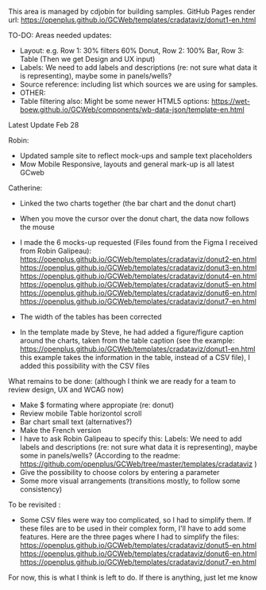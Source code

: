 This area is managed by cdjobin for building samples.
GitHub Pages render url: https://openplus.github.io/GCWeb/templates/cradataviz/donut1-en.html

TO-DO: Areas needed updates:
- Layout: e.g. Row 1: 30% filters 60% Donut, Row 2: 100% Bar, Row 3: Table (Then we get Design and UX input)
- Labels: We need to add labels and descriptions (re: not sure what data it is representing), maybe some in panels/wells?
- Source reference: including list which sources we are using for samples.
- OTHER:
 - Table filtering also: Might be some newer HTML5 options: https://wet-boew.github.io/GCWeb/components/wb-data-json/template-en.html


Latest Update Feb 28

Robin: 
- Updated sample site to reflect mock-ups and sample text placeholders
- Mow Mobile Responsive, layouts and general mark-up is all latest GCweb

Catherine:
- Linked the two charts together (the bar chart and the donut chart)
- When you move the cursor over the donut chart, the data now follows the mouse
- I made the 6 mocks-up requested (Files found from the Figma I received from Robin Galipeau):
https://openplus.github.io/GCWeb/templates/cradataviz/donut2-en.html  
https://openplus.github.io/GCWeb/templates/cradataviz/donut3-en.html
https://openplus.github.io/GCWeb/templates/cradataviz/donut4-en.html
https://openplus.github.io/GCWeb/templates/cradataviz/donut5-en.html
https://openplus.github.io/GCWeb/templates/cradataviz/donut6-en.html
https://openplus.github.io/GCWeb/templates/cradataviz/donut7-en.html

- The width of the tables has been corrected
- In the template made by Steve, he had added a figure/figure caption around the charts, taken from the table caption (see the example: https://openplus.github.io/GCWeb/templates/cradataviz/donut1-en.html  this example takes the information in the table, instead of a CSV file), I added this possibility with the CSV files


What remains to be done: (although I think we are ready for a team to review design, UX and WCAG now)
- Make $ formating where appropiate (re: donut)
- Review mobile Table horizontol scroll
- Bar chart small text (alternatives?)
- Make the French version
- I have to ask Robin Galipeau to specify this: Labels: We need to add labels and descriptions (re: not sure what data it is representing), maybe some in panels/wells? (According to the readme: https://github.com/openplus/GCWeb/tree/master/templates/cradataviz )
- Give the possibility to choose colors by entering a parameter
- Some more visual arrangements (transitions mostly, to follow some consistency)

To be revisited :
- Some CSV files were way too complicated, so I had to simplify them. If these files are to be used in their complex form, I'll have to add some features. Here are the three pages where I had to simplify the files:
https://openplus.github.io/GCWeb/templates/cradataviz/donut5-en.html
https://openplus.github.io/GCWeb/templates/cradataviz/donut6-en.html
https://openplus.github.io/GCWeb/templates/cradataviz/donut7-en.html

For now, this is what I think is left to do. If there is anything, just let me know
